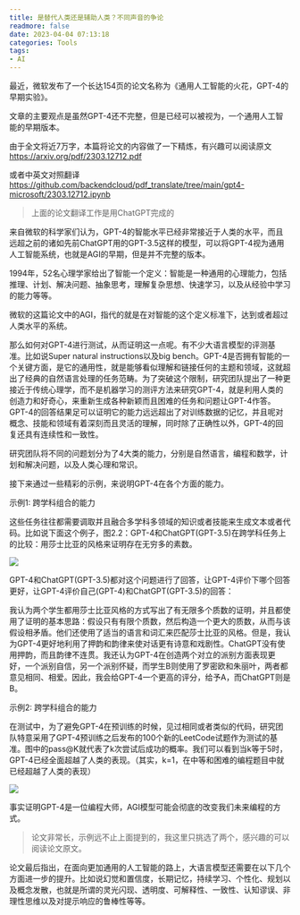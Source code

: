 ```yaml
---
title: 是替代人类还是辅助人类？不同声音的争论
readmore: false
date: 2023-04-04 07:13:18
categories: Tools
tags:
- AI
---
```


最近，微软发布了一个长达154页的论文名称为《通用人工智能的火花，GPT-4的早期实验》。

文章的主要观点是虽然GPT-4还不完整，但是已经可以被视为，一个通用人工智能的早期版本。

由于全文将近7万字，本篇将论文的内容做了一下精炼，有兴趣可以阅读原文 https://arxiv.org/pdf/2303.12712.pdf

或者中英文对照翻译 https://github.com/backendcloud/pdf_translate/tree/main/gpt4-microsoft/2303.12712.ipynb

> 上面的论文翻译工作是用ChatGPT完成的

来自微软的科学家们认为，GPT-4的智能水平已经非常接近于人类的水平，而且远超之前的诸如先前ChatGPT用的GPT-3.5这样的模型，可以将GPT-4视为通用人工智能系统，也就是AGI的早期，但是并不完整的版本。

1994年，52名心理学家给出了智能一个定义：智能是一种通用的心理能力，包括推理、计划、解决问题、抽象思考，理解复杂思想、快速学习，以及从经验中学习的能力等等。

微软的这篇论文中的AGI，指代的就是在对智能的这个定义标准下，达到或者超过人类水平的系统。

那么如何对GPT-4进行测试，从而证明这一点呢。有不少大语言模型的评测基准。比如说Super natural instructions以及big bench。GPT-4是否拥有智能的一个关键方面，是它的通用性，就是能够看似理解和链接任何的主题和领域，这就超出了经典的自然语言处理的任务范畴。为了突破这个限制，研究团队提出了一种更接近于传统心理学，而不是机器学习的测评方法来研究GPT-4，就是利用人类的创造力和好奇心，来重新生成各种新颖而且困难的任务和问题让GPT-4作答。GPT-4的回答结果足可以证明它的能力远远超出了对训练数据的记忆，并且呢对概念、技能和领域有着深刻而且灵活的理解，同时除了正确性以外，GPT-4的回复还具有连续性和一致性。

研究团队将不同的问题划分为了4大类的能力，分别是自然语言，编程和数学，计划和解决问题，以及人类心理和常识。

接下来通过一些精彩的示例，来说明GPT-4在各个方面的能力。

示例1: 跨学科组合的能力

这些任务往往都需要调取并且融合多学科多领域的知识或者技能来生成文本或者代码。比如说下面这个例子，图2.2：GPT-4和ChatGPT(GPT-3.5)在跨学科任务上的比较：用莎士比亚的风格来证明存在无穷多的素数。

![](/images/gpt4-microsoft/2023-04-04-03-52-59.png)

GPT-4和ChatGPT(GPT-3.5)都对这个问题进行了回答，让GPT-4评价下哪个回答更好，让GPT-4评价自己(GPT-4)和ChatGPT(GPT-3.5)的回答：

我认为两个学生都用莎士比亚风格的方式写出了有无限多个质数的证明，并且都使用了证明的基本思路：假设只有有限个质数，然后构造一个更大的质数，从而与该假设相矛盾。他们还使用了适当的语言和词汇来匹配莎士比亚的风格。但是，我认为GPT-4更好地利用了押韵和韵律来使对话更有诗意和戏剧性。ChatGPT没有使用押韵，而且韵律不连贯。我还认为GPT-4在创造两个对立的派别方面表现更好，一个派别自信，另一个派别怀疑，而学生B则使用了罗密欧和朱丽叶，两者都意见相同、相爱。因此，我会给GPT-4一个更高的评分，给予A，而ChatGPT则是B。

示例2: 跨学科组合的能力

在测试中，为了避免GPT-4在预训练的时候，见过相同或者类似的代码，研究团队特意采用了GPT-4预训练之后发布的100个新的LeetCode试题作为测试的基准。图中的pass@K就代表了k次尝试后成功的概率。我们可以看到当k等于5时，GPT-4已经全面超越了人类的表现。（其实，k=1，在中等和困难的编程题目中就已经超越了人类的表现）

![](/images/gpt4-microsoft/2023-04-04-04-06-21.png)

事实证明GPT-4是一位编程大师，AGI模型可能会彻底的改变我们未来编程的方式。

> 论文非常长，示例远不止上面提到的，我这里只挑选了两个，感兴趣的可以阅读论文原文。

论文最后指出，在面向更加通用的人工智能的路上，大语言模型还需要在以下几个方面进一步的提升。比如说幻觉和置信度，长期记忆，持续学习、个性化、规划以及概念发散，也就是所谓的灵光闪现、透明度、可解释性、一致性、认知谬误、非理性思维以及对提示响应的鲁棒性等等。